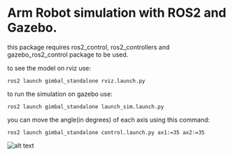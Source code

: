# Arm Robot simulation with ROS2 and Gazebo.
  
this package requires ros2_control, ros2_controllers and gazebo_ros2_control package to be used. 
  
to see the model on rviz use:
```
ros2 launch gimbal_standalone rviz.launch.py
```
to run the simulation on gazebo use:
```
ros2 launch gimbal_standalone launch_sim.launch.py
```
you can move the angle(in degrees) of each axis using this command:
```
ros2 launch gimbal_standalone control.launch.py ax1:=35 ax2:=35 
```
![alt text](https://github.com/MickySukmana/gimbal_standalone/blob/main/img/lr.png?raw=true)

